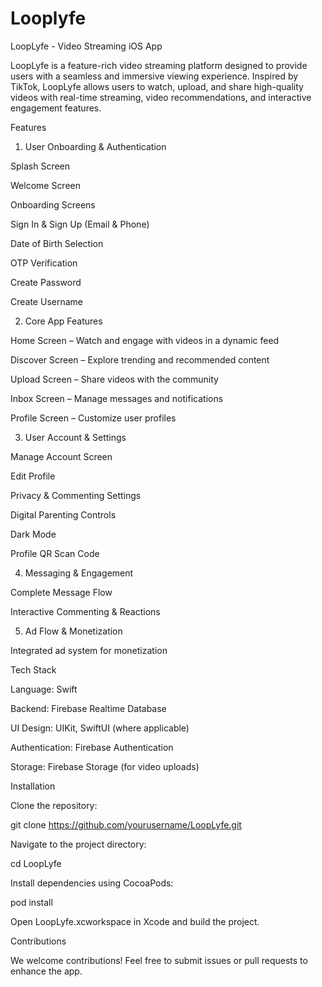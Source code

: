 # Looplyfe
LoopLyfe - Video Streaming iOS App

LoopLyfe is a feature-rich video streaming platform designed to provide users with a seamless and immersive viewing experience. Inspired by TikTok, LoopLyfe allows users to watch, upload, and share high-quality videos with real-time streaming, video recommendations, and interactive engagement features.

Features

1. User Onboarding & Authentication

Splash Screen

Welcome Screen

Onboarding Screens

Sign In & Sign Up (Email & Phone)

Date of Birth Selection

OTP Verification

Create Password

Create Username

2. Core App Features

Home Screen – Watch and engage with videos in a dynamic feed

Discover Screen – Explore trending and recommended content

Upload Screen – Share videos with the community

Inbox Screen – Manage messages and notifications

Profile Screen – Customize user profiles

3. User Account & Settings

Manage Account Screen

Edit Profile

Privacy & Commenting Settings

Digital Parenting Controls

Dark Mode

Profile QR Scan Code

4. Messaging & Engagement

Complete Message Flow

Interactive Commenting & Reactions

5. Ad Flow & Monetization

Integrated ad system for monetization

Tech Stack

Language: Swift

Backend: Firebase Realtime Database

UI Design: UIKit, SwiftUI (where applicable)

Authentication: Firebase Authentication

Storage: Firebase Storage (for video uploads)

Installation

Clone the repository:

git clone https://github.com/yourusername/LoopLyfe.git

Navigate to the project directory:

cd LoopLyfe

Install dependencies using CocoaPods:

pod install

Open LoopLyfe.xcworkspace in Xcode and build the project.

Contributions

We welcome contributions! Feel free to submit issues or pull requests to enhance the app.


